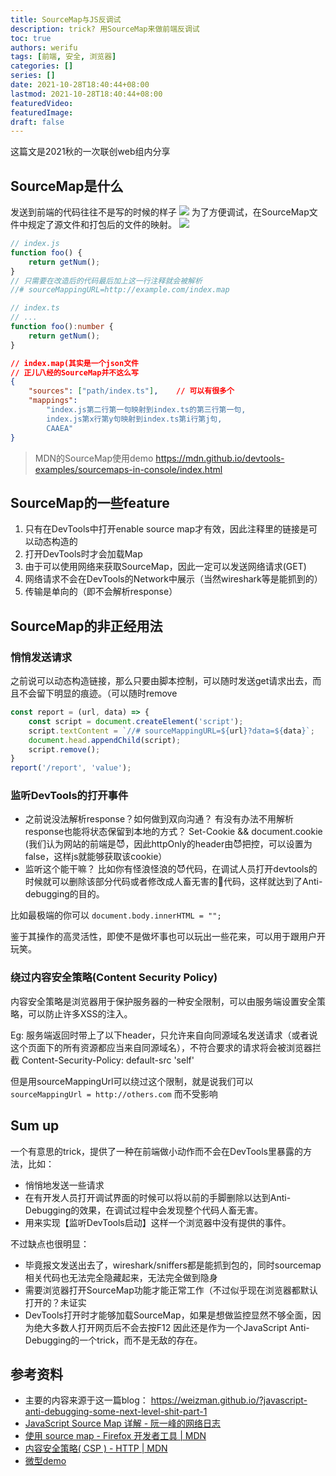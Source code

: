 ```yaml
---
title: SourceMap与JS反调试
description: trick? 用SourceMap来做前端反调试
toc: true
authors: werifu
tags: [前端, 安全, 浏览器]
categories: []
series: []
date: 2021-10-28T18:40:44+08:00
lastmod: 2021-10-28T18:40:44+08:00
featuredVideo:
featuredImage:
draft: false
---
```

这篇文是2021秋的一次联创web组内分享

## SourceMap是什么
发送到前端的代码往往不是写的时候的样子
![](https://s3.bmp.ovh/imgs/2022/05/28/81cc10f6f6c59a73.png)
为了方便调试，在SourceMap文件中规定了源文件和打包后的文件的映射。
![](https://s3.bmp.ovh/imgs/2022/05/28/482eac2708c424a3.png)
```javascript
// index.js
function foo() {
    return getNum();
}
// 只需要在改造后的代码最后加上这一行注释就会被解析
//# sourceMappingURL=http://example.com/index.map
```
```typescript
// index.ts
// ...
function foo():number {
    return getNum();
}
```
```json
// index.map(其实是一个json文件
// 正儿八经的SourceMap并不这么写
{
    "sources": ["path/index.ts"],    // 可以有很多个
    "mappings":
        "index.js第二行第一句映射到index.ts的第三行第一句,
        index.js第x行第y句映射到index.ts第i行第j句,
        CAAEA"
}
```

> MDN的SourceMap使用demo
https://mdn.github.io/devtools-examples/sourcemaps-in-console/index.html

## SourceMap的一些feature
1. 只有在DevTools中打开enable source map才有效，因此注释里的链接是可以动态构造的
2. 打开DevTools时才会加载Map
3. 由于可以使用网络来获取SourceMap，因此一定可以发送网络请求(GET)
4. 网络请求不会在DevTools的Network中展示（当然wireshark等是能抓到的）
5. 传输是单向的（即不会解析response）
## SourceMap的非正经用法
### 悄悄发送请求

之前说可以动态构造链接，那么只要由脚本控制，可以随时发送get请求出去，而且不会留下明显的痕迹。（可以随时remove
```javascript
const report = (url, data) => {
    const script = document.createElement('script');
    script.textContent = `//# sourceMappingURL=${url}?data=${data}`;
    document.head.appendChild(script);
    script.remove();
}
report('/report', 'value');
```

### 监听DevTools的打开事件

- 之前说没法解析response？如何做到双向沟通？
有没有办法不用解析response也能将状态保留到本地的方式？
Set-Cookie && document.cookie
(我们认为网站的前端是😈，因此httpOnly的header由😈把控，可以设置为false，这样js就能够获取该cookie）
- 监听这个能干嘛？
比如你有怪浪怪浪的😈代码，在调试人员打开devtools的时候就可以删除该部分代码或者修改成人畜无害的👼代码，这样就达到了Anti-debugging的目的。

比如最极端的你可以
`document.body.innerHTML = "";`

鉴于其操作的高灵活性，即使不是做坏事也可以玩出一些花来，可以用于跟用户开玩笑。
### 绕过内容安全策略(Content Security Policy)
内容安全策略是浏览器用于保护服务器的一种安全限制，可以由服务端设置安全策略，可以防止许多XSS的注入。

Eg:
服务端返回时带上了以下header，只允许来自向同源域名发送请求（或者说这个页面下的所有资源都应当来自同源域名），不符合要求的请求将会被浏览器拦截
Content-Security-Policy: default-src 'self'

但是用sourceMappingUrl可以绕过这个限制，就是说我们可以
`sourceMappingUrl = http://others.com` 而不受影响

## Sum up
一个有意思的trick，提供了一种在前端做小动作而不会在DevTools里暴露的方法，比如：
- 悄悄地发送一些请求
- 在有开发人员打开调试界面的时候可以将以前的手脚删除以达到Anti-Debugging的效果，在调试过程中会发现整个代码人畜无害。
- 用来实现【监听DevTools启动】这样一个浏览器中没有提供的事件。

不过缺点也很明显：
- 毕竟报文发送出去了，wireshark/sniffers都是能抓到包的，同时sourcemap相关代码也无法完全隐藏起来，无法完全做到隐身
- 需要浏览器打开SourceMap功能才能正常工作（不过似乎现在浏览器都默认打开的？未证实
- DevTools打开时才能够加载SourceMap，如果是想做监控显然不够全面，因为绝大多数人打开网页后不会去按F12
因此还是作为一个JavaScript Anti-Debugging的一个trick，而不是无敌的存在。


## 参考资料
- 主要的内容来源于这一篇blog：
https://weizman.github.io/?javascript-anti-debugging-some-next-level-shit-part-1
- [JavaScript Source Map 详解 - 阮一峰的网络日志](https://developer.mozilla.org/zh-CN/docs/Tools/Debugger/How_to/Use_a_source_map)
- [使用 source map - Firefox 开发者工具 | MDN](https://developer.mozilla.org/zh-CN/docs/Tools/Debugger/How_to/Use_a_source_map)
- [内容安全策略( CSP ) - HTTP | MDN](https://developer.mozilla.org/zh-CN/docs/Web/HTTP/CSP)
- [微型demo](https://github.com/werifu/sourcemap-js-anti-debug)


